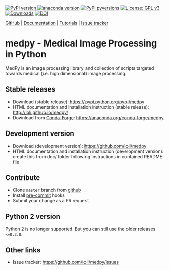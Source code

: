 [![PyPI version](https://badge.fury.io/py/MedPy.svg)](https://pypi.python.org/pypi/MedPy/)
[![anaconda version](https://anaconda.org/conda-forge/medpy/badges/version.svg)](https://anaconda.org/conda-forge/medpy)
[![PyPI pyversions](https://img.shields.io/pypi/pyversions/MedPy.svg)](https://pypi.python.org/pypi/MedPy/)
[![License: GPL v3](https://img.shields.io/badge/License-GPL%20v3-blue.svg)](https://www.gnu.org/licenses/gpl-3.0)
[![Downloads](https://pepy.tech/badge/medpy/month)](https://pepy.tech/project/medpy)
[![DOI](https://zenodo.org/badge/DOI/10.5281/zenodo.2565940.svg)](https://doi.org/10.5281/zenodo.2565940)


[GitHub](https://github.com/loli/medpy/) | [Documentation](http://loli.github.io/medpy/) | [Tutorials](http://loli.github.io/medpy/) | [Issue tracker](https://github.com/loli/medpy/issues)

# medpy - Medical Image Processing in Python

MedPy is an image processing library and collection of scripts targeted towards medical (i.e. high dimensional) image processing.

## Stable releases

- Download (stable release): https://pypi.python.org/pypi/medpy
- HTML documentation and installation instruction (stable release): http://loli.github.io/medpy/
- Download from [Conda-Forge](https://conda-forge.org): https://anaconda.org/conda-forge/medpy

## Development version

- Download (development version): https://github.com/loli/medpy
- HTML documentation and installation instruction (development version): create this from doc/ folder following instructions in contained README file

## Contribute

- Clone `master` branch from [github](https://github.com/loli/medpy)
- Install [pre-commit](https://pre-commit.com/) hooks
- Submit your change as a PR request

## Python 2 version

Python 2 is no longer supported. But you can still use the older releases `<=0.3.0`.

## Other links

- Issue tracker: https://github.com/loli/medpy/issues

